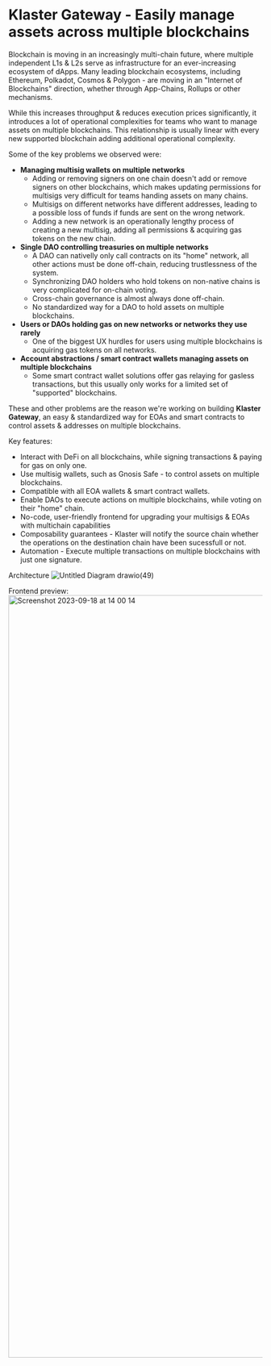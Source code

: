 # Klaster Gateway - Easily manage assets across multiple blockchains

Blockchain is moving in an increasingly multi-chain future, where multiple independent L1s & L2s serve as infrastructure for an ever-increasing ecosystem of dApps. Many leading blockchain ecosystems, including Ethereum, Polkadot, Cosmos & Polygon - are moving in an "Internet of Blockchains" direction, whether through App-Chains, Rollups or other mechanisms. 

While this increases throughput & reduces execution prices significantly, it introduces a lot of operational complexities for teams who want to manage assets on multiple blockchains. This relationship is usually linear with every new supported blockchain adding additional operational complexity.

Some of the key problems we observed were:

* **Managing multisig wallets on multiple networks**
    * Adding or removing signers on one chain doesn't add or remove signers on other blockchains, which makes updating permissions for multisigs very difficult for teams handing assets on many chains.
    * Multisigs on different networks have different addresses, leading to a possible loss of funds if funds are sent on the wrong network.
    * Adding a new network is an operationally lengthy process of creating a new multisig, adding all permissions & acquiring gas tokens on the new chain.
* **Single DAO controlling treasuries on multiple networks**
    * A DAO can nativelly only call contracts on its "home" network, all other actions must be done off-chain, reducing trustlessness of the system.
    * Synchronizing DAO holders who hold tokens on non-native chains is very complicated for on-chain voting.
    * Cross-chain governance is almost always done off-chain.
    * No standardized way for a DAO to hold assets on multiple blockchains.
* **Users or DAOs holding gas on new networks or networks they use rarely**
    * One of the biggest UX hurdles for users using multiple blockchains is acquiring gas tokens on all networks.
* **Account abstractions / smart contract wallets managing assets on multiple blockchains**
    * Some smart contract wallet solutions offer gas relaying for gasless transactions, but this usually only works for a limited set of "supported" blockchains.


These and other problems are the reason we're working on building **Klaster Gateway**, an easy & standardized way for EOAs and smart contracts to control assets & addresses on multiple blockchains.

Key features:
* Interact with DeFi on all blockchains, while signing transactions & paying for gas on only one.
* Use multisig wallets, such as Gnosis Safe - to control assets on multiple blockchains.
* Compatible with all EOA wallets & smart contract wallets.
* Enable DAOs to execute actions on multiple blockchains, while voting on their "home" chain.
* No-code, user-friendly frontend for upgrading your multisigs & EOAs with multichain capabilities
* Composability guarantees - Klaster will notify the source chain whether the operations on the destination chain have been sucessfull or not.
* Automation - Execute multiple transactions on multiple blockchains with just one signature.

Architecture
![Untitled Diagram drawio(49)](https://github.com/0xPolycode/klaster-gateway-docs/assets/129866940/2b9d92e8-3ced-43ce-a6fb-38ab56392812)

Frontend preview:
<img width="1512" alt="Screenshot 2023-09-18 at 14 00 14" src="https://github.com/0xPolycode/klaster-gateway-docs/assets/129866940/87030596-a63c-4192-9ac1-6e1599e28fac">


